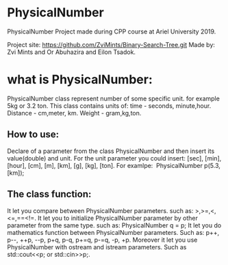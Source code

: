 # PhysicalNumber
PhysicalNumber Project made during CPP course at Ariel University 2019.

Project site: https://github.com/ZviMints/Binary-Search-Tree.git
Made by: Zvi Mints and Or Abuhazira and Eilon Tsadok.

# what is PhysicalNumber:
PhysicalNumber class represent number of some specific unit.
for example 5kg or 3.2 ton.
This class contains units of:
time - seconds, minute,hour.
Distance - cm,meter, km.
Weight - gram,kg,ton.

## How to use:
Declare of a parameter from the class PhysicalNumber and then insert its value(double) and unit.
For the unit parameter you could insert: [sec], [min], [hour], [cm], [m], [km], [g], [kg], [ton].
For examlpe:  PhysicalNumber p(5.3,[km]);

## The class function:
It let you compare between PhysicalNumber parameters. such as: >,>=,<,<=,==<!=.
It let you to initialize PhysicalNumber parameter by other parameter from the same type. such as: PhysicalNumber q = p;
It let you do mathematics function between PhysicalNumber parameters. 
Such as: p++, p--, ++p, --p, p+q, p-q, p+=q, p-=q, -p, +p.
Moreover it let you use PhysicalNumber with ostream and istream parameters. Such as std::cout<<p; or std::cin>>p;.
